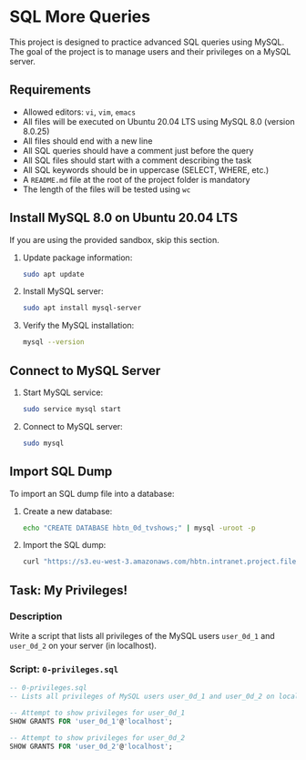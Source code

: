 # SQL More Queries

This project is designed to practice advanced SQL queries using MySQL. The goal of the project is to manage users and their privileges on a MySQL server.

## Requirements

- Allowed editors: `vi`, `vim`, `emacs`
- All files will be executed on Ubuntu 20.04 LTS using MySQL 8.0 (version 8.0.25)
- All files should end with a new line
- All SQL queries should have a comment just before the query
- All SQL files should start with a comment describing the task
- All SQL keywords should be in uppercase (SELECT, WHERE, etc.)
- A `README.md` file at the root of the project folder is mandatory
- The length of the files will be tested using `wc`

## Install MySQL 8.0 on Ubuntu 20.04 LTS

If you are using the provided sandbox, skip this section.

1. Update package information:
    ```bash
    sudo apt update
    ```
2. Install MySQL server:
    ```bash
    sudo apt install mysql-server
    ```
3. Verify the MySQL installation:
    ```bash
    mysql --version
    ```

## Connect to MySQL Server

1. Start MySQL service:
    ```bash
    sudo service mysql start
    ```
2. Connect to MySQL server:
    ```bash
    sudo mysql
    ```

## Import SQL Dump

To import an SQL dump file into a database:

1. Create a new database:
    ```bash
    echo "CREATE DATABASE hbtn_0d_tvshows;" | mysql -uroot -p
    ```
2. Import the SQL dump:
    ```bash
    curl "https://s3.eu-west-3.amazonaws.com/hbtn.intranet.project.files/holbertonschool-higher-level_programming+/274/hbtn_0d_tvshows.sql" -s | mysql -uroot -p hbtn_0d_tvshows
    ```

## Task: My Privileges!

### Description

Write a script that lists all privileges of the MySQL users `user_0d_1` and `user_0d_2` on your server (in localhost).

### Script: `0-privileges.sql`

```sql
-- 0-privileges.sql
-- Lists all privileges of MySQL users user_0d_1 and user_0d_2 on localhost

-- Attempt to show privileges for user_0d_1
SHOW GRANTS FOR 'user_0d_1'@'localhost';

-- Attempt to show privileges for user_0d_2
SHOW GRANTS FOR 'user_0d_2'@'localhost';

